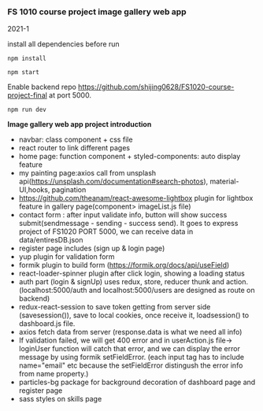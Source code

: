 ### FS 1010 course project image gallery web app

2021-1

install all dependencies before run

```
npm install
```

```
npm start
```

Enable backend repo https://github.com/shijing0628/FS1020-course-project-final at port 5000.

```
npm run dev
```

**Image gallery web app project introduction**

- navbar: class component + css file
- react router to link different pages
- home page: function component + styled-components: auto display feature
- my painting page:axios call from unsplash api(https://unsplash.com/documentation#search-photos), material-UI,hooks, pagination
- https://github.com/theanam/react-awesome-lightbox plugin for lightbox feature in gallery page(component> imageList.js file)
- contact form : after input validate info, button will show success submit(sendmessage - sending - success send). It goes to express project of FS1020 PORT 5000, we can receive data in data/entiresDB.json
- register page includes (sign up & login page)
- yup plugin for validation form
- formik plugin to build form (https://formik.org/docs/api/useField)
- react-loader-spinner plugin after click login, showing a loading status
- auth part (login & signUp) uses redux, store, reducer thunk and action. (localhost:5000/auth and localhost:5000/users are designed as route on backend)
- redux-react-session to save token getting from server side (savesession()), save to local cookies, once receive it, loadsession() to dashboard.js file.
- axios fetch data from server (response.data is what we need all info)
- If validation failed, we will get 400 error and in userAction.js file-> loginUser function will catch that error, and we can display the error message by using formik setFieldError. (each input tag has to include name="email" etc because the setFieldError distingush the error info from name property.)
- particles-bg package for background decoration of dashboard page and register page
- sass styles on skills page
